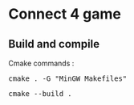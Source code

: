 # Connect 4 game

## Build and compile

Cmake commands :

<pre>cmake . -G "MinGW Makefiles"</pre>
<pre>cmake --build .</pre>